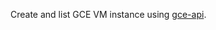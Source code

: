 Create and list GCE VM instance using [gce-api](https://cloud.google.com/compute/docs/reference/latest/instances/insert). 